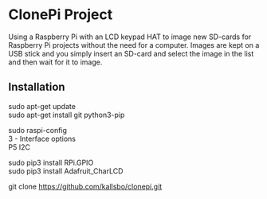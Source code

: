 # ClonePi Project
Using a Raspberry Pi with an LCD keypad HAT to image new SD-cards for Raspberry Pi projects without the need for a computer. Images are kept on a USB stick and you simply insert an SD-card and select the image in the list and then wait for it to image.

## Installation
sudo apt-get update  
sudo apt-get install git python3-pip  

sudo raspi-config  
3 - Interface options  
P5 I2C  

sudo pip3 install RPi.GPIO  
sudo pip3 install Adafruit_CharLCD  

git clone https://github.com/kallsbo/clonepi.git

